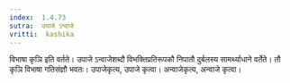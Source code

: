 ```yaml
---
index:  1.4.73
sutra:  उपाजे ऽन्वाजे
vritti:  kashika 
---
```


विभाषा कृञि इति वर्तते। उपाजे ऽन्वाजेशब्दौ विभक्तिप्रतिरूपकौ निपातौ दुर्बलस्य सामर्थ्याधाने वर्तेते। तौ कृञि विभाषा गतिसंज्ञौ भवतः। उपाजेकृत्य, उपाजे कृत्वा। अन्वाजेकृत्य, अन्वाजे कृत्वा।

